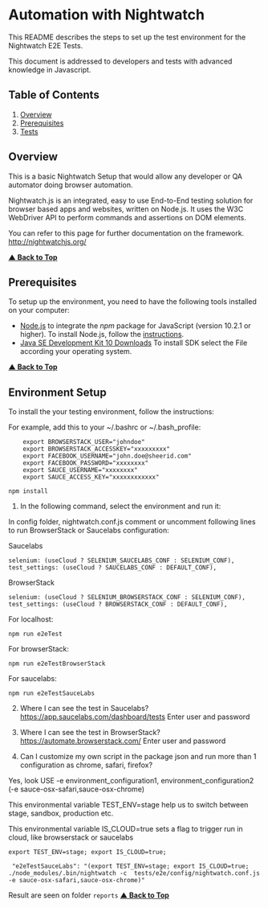 # Automation with Nightwatch

This README describes the steps to set up the test environment for the Nightwatch E2E Tests.

This document is addressed to developers and tests with advanced knowledge in Javascript.

## Table of Contents

1.  [Overview](#overview)
2.  [Prerequisites](#prerequisites)
3.  [Tests](#tests)

## Overview

This is a basic Nightwatch Setup that would allow any developer or QA automator doing browser automation.

Nightwatch.js is an integrated, easy to use End-to-End testing solution for browser based apps and websites, written on Node.js. It uses the W3C WebDriver API to perform commands and assertions on DOM elements.

You can refer to this page for further documentation on the framework.
http://nightwatchjs.org/

**[▲ Back to Top](#table-of-contents)**

## Prerequisites

To setup up the environment, you need to have the following tools installed on your computer:

- [Node.js](https://nodejs.org/en/) to integrate the _npm_ package for JavaScript (version 10.2.1 or higher).
  To install Node.js, follow the [instructions](https://nodejs.org/en/download/).
- [Java SE Development Kit 10 Downloads](http://www.oracle.com/technetwork/java/javase/downloads/jdk10-downloads-4416644.html)
  To install SDK select the File according your operating system.

**[▲ Back to Top](#table-of-contents)**

## Environment Setup

To install the your testing environment, follow the instructions:

For example, add this to your ~/.bashrc or ~/.bash_profile:
        
        export BROWSERSTACK_USER="johndoe"
        export BROWSERSTACK_ACCESSKEY="xxxxxxxxx"
        export FACEBOOK_USERNAME="john.doe@sheerid.com"
        export FACEBOOK_PASSWORD="xxxxxxxx"
        export SAUCE_USERNAME="xxxxxxxx"
        export SAUCE_ACCESS_KEY="xxxxxxxxxxxx"

```
npm install

```

1.  In the following command, select the environment and run it:

In config folder, nightwatch.conf.js comment or uncomment following lines to run BrowserStack or Saucelabs configuration:

Saucelabs
```
selenium: (useCloud ? SELENIUM_SAUCELABS_CONF : SELENIUM_CONF),
test_settings: (useCloud ? SAUCELABS_CONF : DEFAULT_CONF),
```

BrowserStack
```
selenium: (useCloud ? SELENIUM_BROWSERSTACK_CONF : SELENIUM_CONF),
test_settings: (useCloud ? BROWSERSTACK_CONF : DEFAULT_CONF),
```

For localhost:

```
npm run e2eTest

```
For browserStack:

```
npm run e2eTestBrowserStack
```

For saucelabs:

```
npm run e2eTestSauceLabs

```

2. Where I can see the test in Saucelabs? 
https://app.saucelabs.com/dashboard/tests 
Enter user and password

3. Where I can see the test in BrowserStack? 
https://automate.browserstack.com/
Enter user and password

4. Can I customize my own script in the package json and run more than 1 configuration as chrome, safari, firefox?

Yes, look USE -e environment_configuration1, environment_configuration2 (-e sauce-osx-safari,sauce-osx-chrome)

This environmental variable TEST_ENV=stage help us to switch between stage, sandbox, production etc. 

This environmental variable IS_CLOUD=true sets a flag to trigger run in cloud, like browserstack or saucelabs

```
export TEST_ENV=stage; export IS_CLOUD=true; 

```

```
 "e2eTestSauceLabs": "(export TEST_ENV=stage; export IS_CLOUD=true; ./node_modules/.bin/nightwatch -c  tests/e2e/config/nightwatch.conf.js -e sauce-osx-safari,sauce-osx-chrome)"
 ```




Result are seen on folder `reports`
**[▲ Back to Top](#table-of-contents)**
